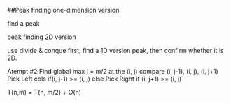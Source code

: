 ##Peak finding
one-dimension version

find a peak

peak finding 2D version

use divide & conque
first, find a 1D version peak,
then confirm whether it is 2D.

Atempt #2
Find global max j = m/2 at the (i, j)
compare (i, j-1), (i, j), (i, j+1)
Pick Left cols if(i, j-1) >= (i, j)
else Pick Right if (i, j+1) >= (i, j)


T(n,m) = T(n, m/2) + O(n)